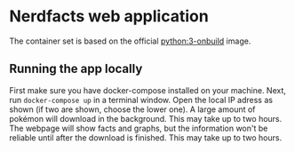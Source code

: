 # Nerdfacts web application

The container set is based on the official [python:3-onbuild](https://hub.docker.com/_/python/) image.

## Running the app locally

First make sure you have docker-compose installed on your machine.
Next, run `docker-compose up` in a terminal window.
Open the local IP adress as shown (if two are shown, choose the lower one).
A large amount of pokémon will download in the background. This may take up to two hours. The webpage will show facts and graphs, but the information won't be reliable until after the download is finished. This may take up to two hours.